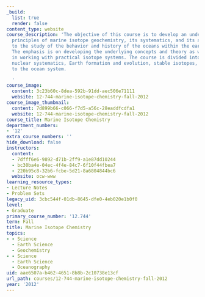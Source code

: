 ```yaml
---
_build:
  list: true
  render: false
content_type: website
course_description: 'The objective of this course is to develop an understanding of
  principles of marine isotope geochemistry, its systematics, and its application
  to the study of the behavior and history of the oceans within the earth system.
  The emphasis is on developing the underlying concepts and theory as well as proficiency
  in working with practical isotope systems. The course is divided into four sections:
  nuclear systematics, Earth formation and evolution, stable isotopes, and applications
  to the ocean system.

  '
course_image:
  content: 3c23b60c-8dea-592b-91dd-aec506e71111
  website: 12-744-marine-isotope-chemistry-fall-2012
course_image_thumbnail:
  content: 7d899b66-c066-f7d5-a56c-28eaddfcdfa1
  website: 12-744-marine-isotope-chemistry-fall-2012
course_title: Marine Isotope Chemistry
department_numbers:
- '12'
extra_course_numbers: ''
hide_download: false
instructors:
  content:
  - 7dfff6e6-9892-d71b-2ff9-a1e87dd10244
  - bc30ba4e-04ec-4f4e-84c7-6f10f44fbea7
  - 220b95c8-32b6-fcbe-5d21-8a6804844bc6
  website: ocw-www
learning_resource_types:
- Lecture Notes
- Problem Sets
legacy_uid: 3cbc544f-01db-8645-dfe0-4eb020e1b0f0
level:
- Graduate
primary_course_number: '12.744'
term: Fall
title: Marine Isotope Chemistry
topics:
- - Science
  - Earth Science
  - Geochemistry
- - Science
  - Earth Science
  - Oceanography
uid: aae6507a-b462-4651-8b8b-2c10738e13cf
url_path: courses/12-744-marine-isotope-chemistry-fall-2012
year: '2012'
---
```

